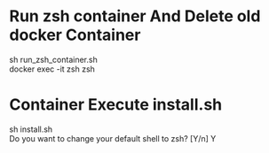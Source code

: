 # Run zsh container And Delete old docker Container  
sh run_zsh_container.sh  
docker exec -it zsh zsh  
  
# Container Execute install.sh  
sh install.sh  
Do you want to change your default shell to zsh? [Y/n]  Y  
